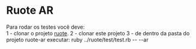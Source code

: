 Ruote AR
==================================

Para rodar os testes você deve:  
  1 - clonar o projeto <a href="https://github.com/jmettraux/ruote.git">ruote</a>.
  2 - clonar este projeto
  3 - de dentro da pasta do projeto ruote-ar executar:
    ruby ../ruote/test/test.rb -- --ar 


